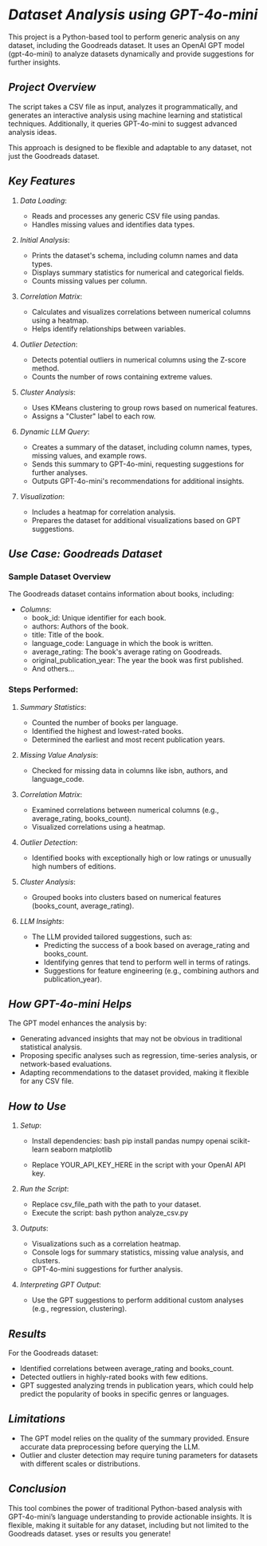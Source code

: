 # *Dataset Analysis using GPT-4o-mini*

This project is a Python-based tool to perform generic analysis on any dataset, including the Goodreads dataset. It uses an OpenAI GPT model (gpt-4o-mini) to analyze datasets dynamically and provide suggestions for further insights.


## *Project Overview*

The script takes a CSV file as input, analyzes it programmatically, and generates an interactive analysis using machine learning and statistical techniques. Additionally, it queries GPT-4o-mini to suggest advanced analysis ideas. 

This approach is designed to be flexible and adaptable to any dataset, not just the Goodreads dataset.


## *Key Features*

1. *Data Loading*:
   - Reads and processes any generic CSV file using pandas.
   - Handles missing values and identifies data types.

2. *Initial Analysis*:
   - Prints the dataset's schema, including column names and data types.
   - Displays summary statistics for numerical and categorical fields.
   - Counts missing values per column.

3. *Correlation Matrix*:
   - Calculates and visualizes correlations between numerical columns using a heatmap.
   - Helps identify relationships between variables.

4. *Outlier Detection*:
   - Detects potential outliers in numerical columns using the Z-score method.
   - Counts the number of rows containing extreme values.

5. *Cluster Analysis*:
   - Uses KMeans clustering to group rows based on numerical features.
   - Assigns a "Cluster" label to each row.

6. *Dynamic LLM Query*:
   - Creates a summary of the dataset, including column names, types, missing values, and example rows.
   - Sends this summary to GPT-4o-mini, requesting suggestions for further analyses.
   - Outputs GPT-4o-mini's recommendations for additional insights.

7. *Visualization*:
   - Includes a heatmap for correlation analysis.
   - Prepares the dataset for additional visualizations based on GPT suggestions.


## *Use Case: Goodreads Dataset*

### Sample Dataset Overview
The Goodreads dataset contains information about books, including:
- *Columns*:
  - book_id: Unique identifier for each book.
  - authors: Authors of the book.
  - title: Title of the book.
  - language_code: Language in which the book is written.
  - average_rating: The book's average rating on Goodreads.
  - original_publication_year: The year the book was first published.
  - And others...

### Steps Performed:
1. *Summary Statistics*:
   - Counted the number of books per language.
   - Identified the highest and lowest-rated books.
   - Determined the earliest and most recent publication years.

2. *Missing Value Analysis*:
   - Checked for missing data in columns like isbn, authors, and language_code.

3. *Correlation Matrix*:
   - Examined correlations between numerical columns (e.g., average_rating, books_count).
   - Visualized correlations using a heatmap.

4. *Outlier Detection*:
   - Identified books with exceptionally high or low ratings or unusually high numbers of editions.

5. *Cluster Analysis*:
   - Grouped books into clusters based on numerical features (books_count, average_rating).

6. *LLM Insights*:
   - The LLM provided tailored suggestions, such as:
     - Predicting the success of a book based on average_rating and books_count.
     - Identifying genres that tend to perform well in terms of ratings.
     - Suggestions for feature engineering (e.g., combining authors and publication_year).


## *How GPT-4o-mini Helps*

The GPT model enhances the analysis by:
- Generating advanced insights that may not be obvious in traditional statistical analysis.
- Proposing specific analyses such as regression, time-series analysis, or network-based evaluations.
- Adapting recommendations to the dataset provided, making it flexible for any CSV file.


## *How to Use*

1. *Setup*:
   - Install dependencies:
     bash
     pip install pandas numpy openai scikit-learn seaborn matplotlib
     
   - Replace YOUR_API_KEY_HERE in the script with your OpenAI API key.

2. *Run the Script*:
   - Replace csv_file_path with the path to your dataset.
   - Execute the script:
     bash
     python analyze_csv.py
     

3. *Outputs*:
   - Visualizations such as a correlation heatmap.
   - Console logs for summary statistics, missing value analysis, and clusters.
   - GPT-4o-mini suggestions for further analysis.

4. *Interpreting GPT Output*:
   - Use the GPT suggestions to perform additional custom analyses (e.g., regression, clustering).


## *Results*

For the Goodreads dataset:
- Identified correlations between average_rating and books_count.
- Detected outliers in highly-rated books with few editions.
- GPT suggested analyzing trends in publication years, which could help predict the popularity of books in specific genres or languages.


## *Limitations*
- The GPT model relies on the quality of the summary provided. Ensure accurate data preprocessing before querying the LLM.
- Outlier and cluster detection may require tuning parameters for datasets with different scales or distributions.


## *Conclusion*

This tool combines the power of traditional Python-based analysis with GPT-4o-mini’s language understanding to provide actionable insights. It is flexible, making it suitable for any dataset, including but not limited to the Goodreads dataset.
yses or results you generate!
